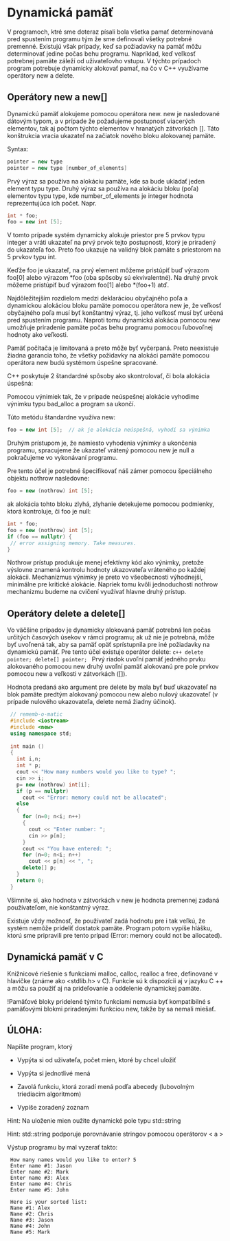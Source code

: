 # Dynamická pamäť

V programoch, ktré sme doteraz písali bola všetka pamať determinovaná pred
spustením programu tým že sme definovali všetky potrebné premenné. Existujú však 
prípady, keď sa požiadavky na pamäť môžu determinovať jedine počas behu programu.
Napríklad, keď veľkosť potrebnej pamäte záleží od uživateľovho vstupu. V týchto
prípadoch program potrebuje dynamicky alokovať pamať, na čo v C++ využívame 
operátory new a delete.


## Operátory new a new[]

Dynamickú pamäť alokujeme pomocou operátora new. new je nasledované dátovým
typom, a v prípade že požadujeme postupnosť viacerých elementov, tak aj počtom
týchto elementov v hranatých zátvorkách []. Táto konštrukcia vracia ukazateľ na
začiatok nového bloku alokovanej pamäte. 

Syntax:

```c++
pointer = new type
pointer = new type [number_of_elements]
```
Prvý výraz sa používa na alokáciu pamäte, kde sa bude ukladať jeden element typu type.
Druhý výraz sa používa na alokáciu bloku (poľa) elementov typu type, kde
number_of_elements je integer hodnota reprezentujúca ich počet.
Napr.
```c++
int * foo;
foo = new int [5];
```

V tomto prípade systém dynamicky alokuje priestor pre 5 prvkov typu integer
a vráti ukazateľ na prvý prvok tejto postupnosti, ktorý je priradený do
ukazateľa foo. Preto foo ukazuje na validný blok pamäte s priestorom na 5 
prvkov typu int.

Keďže foo je ukazateľ, na prvý element môžeme pristúpiť buď výrazom foo[0] alebo
výrazom *foo (oba spôsoby sú ekvivalentné). Na druhý prvok môžeme pristúpiť
buď výrazom foo[1] alebo *(foo+1) atď.

Najdôležitejším rozdielom medzi deklaráciou obyčajného poľa a  dynamickou
alokáciou bloku pamäte pomocou operátora new je, že veľkosť obyčajného poľa
musí byť konštantný výraz, tj. jeho veľkosť musí byť určená pred spustením
programu. Naproti tomu dynamická alokácia pomocou new umožňuje priradenie pamäte
počas behu programu pomocou ľubovoľnej hodnoty ako veľkosti.

Pamäť počítača je limitovaná a preto môže byť vyčerpaná. Preto neexistuje žiadna
garancia toho, že všetky požidavky na alokáci pamäte pomocou operátora new budú
systémom úspešne spracované.

C++ poskytuje 2 štandardné spôsoby ako skontrolovať, či bola alokácia úspešná:
 
 Pomocou výnimiek tak, že v prípade neúspešnej alokácie
  vyhodíme výnimku typu bad_alloc a program sa ukončí.
  
  Túto metódu štandardne využíva new: 
  ```c++
  foo = new int [5];  // ak je alokácia neúspešná, vyhodí sa výnimka
  ```
  

Druhým prístupom je, že namiesto vyhodenia výnimky a ukončenia programu, spracujeme
že ukazateľ vrátený pomocou new je null a pokračujeme vo vykonávaní programu.

Pre tento účel je potrebné špecifikovať náš zámer pomocou špeciálneho objektu 
nothrow nasledovne:

  ```c++
foo = new (nothrow) int [5];
  ```
  
  ak alokácia tohto bloku zlyhá, zlyhanie detekujeme pomocou podmienky, ktorá
  kontroluje, či foo je null:
   ```c++
  int * foo;
  foo = new (nothrow) int [5];
  if (foo == nullptr) {
    // error assigning memory. Take measures.
  }
   ```
   
   Nothrow prístup produkuje menej efektívny kód ako výnimky, pretože výslovne 
   znamená kontrolu hodnoty ukazovateľa vráteného po každej alokácii. 
   Mechanizmus výnimky je preto vo všeobecnosti výhodnejší, 
   minimálne pre kritické alokácie. Napriek tomu kvôli jednoduchosti nothrow
   mechanizmu budeme na cvičení využívať hlavne druhý prístup.
   
   ## Operátory delete a delete[]
   Vo väčšine prípadov je dynamicky alokovaná pamäť potrebná 
   len počas určitých časových úsekov v rámci programu; ak už nie je 
   potrebná, môže byť uvoľnená tak, aby sa pamäť opäť sprístupnila 
   pre iné požiadavky na dynamickú pamäť.
    Pre tento účel existuje operátor delete:
     ```c++
    delete pointer;
    delete[] pointer;
      ```
     Prvý riadok uvoľní pamäť jedného prvku alokovaného pomocou new
     druhý uvoľní pamäť alokovanú pre pole 
     prvkov pomocou new a veľkosti v zátvorkách ([]).
      
   Hodnota predaná ako argument pre delete by mala byť buď
         ukazovateľ na blok pamäte predtým alokovaný pomocou new
          alebo nulový ukazovateľ (v prípade nulového ukazovateľa, delete
          nemá žiadny účinok).
   ```c++
    // rememb-o-matic
    #include <iostream>
    #include <new>
    using namespace std;
    
    int main ()
    {
      int i,n;
      int * p;
      cout << "How many numbers would you like to type? ";
      cin >> i;
      p= new (nothrow) int[i];
      if (p == nullptr)
        cout << "Error: memory could not be allocated";
      else
      {
        for (n=0; n<i; n++)
        {
          cout << "Enter number: ";
          cin >> p[n];
        }
        cout << "You have entered: ";
        for (n=0; n<i; n++)
          cout << p[n] << ", ";
        delete[] p;
      }
      return 0;
    }
  ```
  
  
  Všimnite si, ako hodnota v zátvorkách v new je hodnota premennej zadaná používateľom, nie konštantný výraz.
  
  Existuje vždy možnosť, že používateľ zadá hodnotu pre i tak veľkú, 
  že systém nemôže prideliť dostatok pamäte. Program potom 
  vypíše hlášku, ktorú sme 
  pripravili pre tento prípad (Error: memory could not be allocated).
  
  ## Dynamická pamäť v C
   Knižnicové
    riešenie s funkciami malloc, calloc, realloc a free, 
    definované v hlavičke <cstdlib> (známe ako <stdlib.h> v C). 
    Funkcie sú k dispozícii aj v jazyku C ++ a
    môžu sa použiť aj na prideľovanie a oddelenie dynamickej pamäte.
    
   !Pamäťové bloky pridelené týmito funkciami nemusia byť
     kompatibilné s pamäťovými blokmi priradenými
     funkciou new, takže by sa nemali miešať.
     
     
   ## ÚLOHA:
   Napíšte program, ktorý
   
   * Vypýta si od uživateľa, počet mien, ktoré by chcel uložiť
     
   * Vypýta  si jednotlivé mená
     
   * Zavolá funkciu, ktorá zoradí mená podľa abecedy (lubovolným triediacim algoritmom)
     
   * Vypíše zoradený zoznam
     
   Hint: Na uloženie mien oužite dynamické pole typu std::string 
   
   Hint: std::string podporuje porovnávanie stringov pomocou operátorov < a >
     
   Výstup programu by mal vyzerať takto:
     
     How many names would you like to enter? 5
     Enter name #1: Jason
     Enter name #2: Mark
     Enter name #3: Alex
     Enter name #4: Chris
     Enter name #5: John
     
     Here is your sorted list:
     Name #1: Alex
     Name #2: Chris
     Name #3: Jason
     Name #4: John
     Name #5: Mark